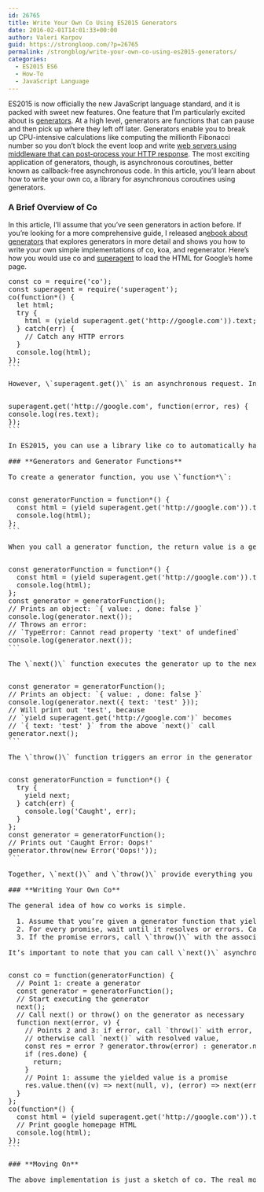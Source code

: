 ```yaml
---
id: 26765
title: Write Your Own Co Using ES2015 Generators
date: 2016-02-01T14:01:33+00:00
author: Valeri Karpov
guid: https://strongloop.com/?p=26765
permalink: /strongblog/write-your-own-co-using-es2015-generators/
categories:
  - ES2015 ES6
  - How-To
  - JavaScript Language
---
```

ES2015 is now officially the new JavaScript language standard, and it is packed with sweet new features. One feature that I&#8217;m particularly excited about is [​generators​](https://developer.mozilla.org/en-US/docs/Web/JavaScript/Reference/Statements/function*). At a high level, generators are functions that can pause and then pick up where they left off later. Generators enable you to break up CPU­-intensive calculations like computing the millionth Fibonacci number so you don&#8217;t block the event loop and write ​[web servers using middleware that can post-­process your HTTP response](https://www.npmjs.com/package/koa)​. The most exciting application of generators, though, is asynchronous coroutines, better known as callback-­free asynchronous code. In this article, you&#8217;ll learn about how to write your own ​co​, a library for asynchronous coroutines using generators.
  
<!--more-->

### **A Brief Overview of Co**

In this article, I&#8217;ll assume that you&#8217;ve seen generators in action before. If you&#8217;re looking for a more comprehensive guide, I released an ​[ebook about generators](http://es2015generators.com/)​ that explores generators in more detail and shows you how to write your own simple implementations of co, koa, and regenerator. Here&#8217;s how you would use co and [​superagent​](https://www.npmjs.com/package/superagent) to load the HTML for Google&#8217;s home page.

<pre class="lang:default decode:true " >const​ co = ​require​(​'co'​);
const​ superagent = ​require​(​'superagent'​);
co(​function​*() {
  ​let​ html;
  ​try​ {
    html = (​yield​ superagent.get(​'http://google.com'​)).text;
  } ​catch​(err) {
    ​// Catch any HTTP errors
  }
  ​console​.log(html);
});
```

However, ​\`superagent.get()\`​ is an asynchronous request. In ES5, you would write the below code to print the HTML for Google&#8217;s home page.

<pre class="lang:default decode:true " >superagent.get(​'http://google.com'​, ​function​(error, res) {
​console​.log(res.text);
});
```

In ES2015, you can use a library like co to automatically handle asynchronous requests for you, as long as you pass it a generator function. You can even use try/catch to handle asynchronous errors! Before you learn how co works, first you need to understand the difference between generators and generator functions.

### **Generators and Generator Functions**

To create a ​generator function​, you use ​\`function*​\`:

<pre class="lang:default decode:true " >const​ generatorFunction = ​function​*() {
  ​const​ html = (​yield​ superagent.get(​'http://google.com'​)).text;
  ​console​.log(html);
};
```

When you call a generator function, the return value is a generator object, or generator​ for short. A generator has two functions, \`​next()\`​ and \`​throw()\`​, that are used to control the generator&#8217;s execution. To see how these functions work, let&#8217;s take a look at how the generator from ​\`generatorFunction()\`​ above works.

<pre class="lang:default decode:true " >const​ generatorFunction = ​function​*() {
  ​const​ html = (​yield​ superagent.get(​'http://google.com'​)).text;
  ​console​.log(html);
};
const​ generator = generatorFunction();
// Prints an object: `{ value: <Superagent Request>, done: false }`
console​.log(generator.next());
// Throws an error:
// `TypeError: Cannot read property 'text' of undefined`
console​.log(generator.next());
```

The ​\`next()\`​ function executes the generator up to the next \`​yield​\` or \`​return\` statement. It returns an object with 2 properties: the value that was yielded or returned, and whether the generator is exhausted. The most exciting part of the \`​next()\`​ function is that it can take a parameter, and that parameter becomes the return value for the \`​yield​\` statement in the generator function.

<pre class="lang:default decode:true " >const​ generator = generatorFunction();
// Prints an object: `{ value: <Superagent Request>, done: false }`
console​.log(generator.next({ text: ​'test'​ }));
// Will print out 'test', because
// `yield superagent.get('http://google.com')` becomes
// `{ text: 'test' }` from the above `next()` call
generator.next();
```

The \`​throw()\`​ function triggers an error in the generator function that you can \`try\`/\`catch\`. For instance:

<pre class="lang:default decode:true " >const​ generatorFunction = ​function​*() {
  ​try​ {
    ​yield​ next;
  } ​catch​(err) {
    ​console​.log(​'Caught'​, err);
  }
};
const​ generator = generatorFunction();
// Prints out 'Caught Error: Oops!'
generator.throw(​new​ ​Error​(​'Oops!'​));
```

Together, ​\`next()\`​ and \`​throw()\`​ provide everything you need to write your own take on co.

### **Writing Your Own Co**

The general idea of how co works is simple.

  1. Assume that you&#8217;re given a generator function that yields [​promises​](https://strongloop.com/strongblog/node-js-callback-hell-promises-generators/), execute the generator function to get a generator
  2. For every promise, wait until it resolves or errors. Call \`​next()\`​ with the resolved value if the promise resolves.
  3. If the promise errors, call \`​throw()\`​ with the associated error.

It&#8217;s important to note that you can call \`​next()\`​ asynchronously. You can call \`generator.next()\`​ or​ \`generator.throw()\`​ in a \`​setTimeout()\`​, or even in the \`onFulfilled​\` handler of a promise. With that in mind, here&#8217;s a simplified implementation of co:

<pre class="lang:default decode:true " >const​ co = ​function​(generatorFunction) {
  ​// Point 1: create a generator
  ​const​ generator = generatorFunction();
  ​// Start executing the generator
  next();
  ​// Call next() or throw() on the generator as necessary
  ​function​ ​next​(error, v) {
    ​// Points 2 and 3: if error, call `throw()` with error,
    ​// otherwise call `next()` with resolved value,
    ​const​ res = error ? generator.throw(error) : generator.next(v);
    ​if​ (res.done) {
      ​return​;
    }
    ​// Point 1: assume the yielded value is a promise
    res.value.then((v) => next(null, v), (error) => next(error));
  }
};
co(​function​*() {
  ​const​ html = (​yield​ superagent.get(​'http://google.com'​)).text;
  ​// Print google homepage HTML
  ​console​.log(html);
});
```

### **Moving On**

The above implementation is just a sketch of co. The real module has numerous powerful features, like sophisticated exception handling, the ability to yield non-­promises, and the ability to execute two async operations in parallel. Check out ​[co on GitHub​](https://github.com/tj/co) for documentation and the real implementation. If you&#8217;re interested in learning more about generators, taking a deeper dive into how co is implemented, or learning about how [​koa​](https://www.npmjs.com/package/koa) (the co-­based take on [​express​](https://www.npmjs.com/package/express)) is implemented, check out ​The [80/20 Guide to ES2015 Generators](http://es2015generators.com/)​.